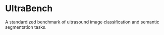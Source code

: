 # UltraBench
A standardized benchmark of ultrasound image classification and semantic segmentation tasks.
